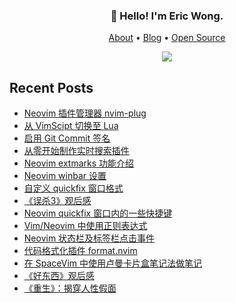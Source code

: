 <h3 align="center">👋 Hello! I'm Eric Wong.</h3>
<p align="center">
  <a href="https://wsdjeg.net/about/">About</a> •
  <a href="https://wsdjeg.net">Blog</a> •
  <a href="https://wsdjeg.net/git/">Open Source</a>
</p>

<p align="center">
<a href="https://github.com/wsdjeg">
<img src="https://github-readme-stats.vercel.app/api?username=wsdjeg&show_icons=true">
</a>
</p>

## Recent Posts

<!-- BLOG-POST-LIST:START -->
- [Neovim 插件管理器 nvim-plug](https://wsdjeg.net/neovim-plugin-manager-nvim-plug/)
- [从 VimScipt 切换至 Lua](https://wsdjeg.net/from-vimscript-to-lua/)
- [启用 Git Commit 签名](https://wsdjeg.net/enable-git-commit-signing/)
- [从零开始制作实时搜索插件](https://wsdjeg.net/create-a-searching-plugin-from-scratch/)
- [Neovim extmarks 功能介绍](https://wsdjeg.net/neovim-extmarks/)
- [Neovim winbar 设置](https://wsdjeg.net/neovim-winbar/)
- [自定义 quickfix 窗口格式](https://wsdjeg.net/custom-quickfix-format/)
- [《误杀3》观后感](https://wsdjeg.net/20250108/)
- [Neovim quickfix 窗口内的一些快捷键](https://wsdjeg.net/key-bindings-for-neovim-quickfix-window/)
- [Vim/Neovim 中使用正则表达式](https://wsdjeg.net/using-regular-expressions-in-vim-and-neovim/)
- [Neovim 状态栏及标签栏点击事件](https://wsdjeg.net/neovim-tabline-statusline-click-events/)
- [代码格式化插件 format.nvim](https://wsdjeg.net/code-formatting-plugin-format-nvim/)
- [在 SpaceVim 中使用卢曼卡片盒笔记法做笔记](https://wsdjeg.net/zettelkasten-method-plugin-for-spacevim/)
- [《好东西》观后感](https://wsdjeg.net/20241125/)
- [《重生》：揭穿人性假面](https://wsdjeg.net/movie-review-go-for-broke/)
<!-- BLOG-POST-LIST:END -->


